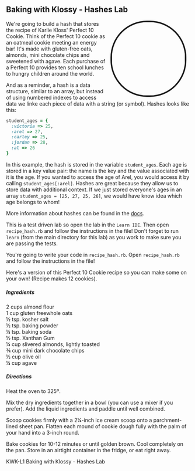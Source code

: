 

## Baking with Klossy - Hashes Lab
<img src="https://s3.amazonaws.com/upperline/curriculum-assets/Karlie%2BChristina/Karlie%2BChristina-Kookies00005.png" align="right" width="200px" hspace="10" style="border-radius: 100px; border-style: solid; border-width: 4px"> 

We're going to build a hash that stores the recipe of Karlie Kloss' Perfect 10 Cookie. Think of the Perfect 10 cookie as an oatmeal cookie meeting an energy bar! It's made with gluten-free oats, almonds, mini chocolate chips and sweetened with agave. Each purchase of a Perfect 10 provides ten school lunches to hungry children around the world. 


And as a reminder, a hash is a data structure, similar to an array, but instead of using numbered indexes to access data we linke each piece of data with a string (or symbol). Hashes looks like this:

```ruby
student_ages = {
  :victoria => 25,
  :arel => 27,
  :carley => 25,
  :jordan => 28, 
  :al => 26
}
```

In this example, the hash is stored in the variable `student_ages`. Each age is stored in a key value pair: the name is the key and the value associated with it is the age. If you wanted to access the age of Arel, you would access it by calling `student_ages[:arel]`. Hashes are great because they allow us to store data with additional context. If we just stored everyone's ages in an array `student_ages = [25, 27, 25, 26]`, we would have know idea which age belongs to whom!

More information about hashes can be found in the [docs](http://www.ruby-doc.org/core-2.1.1/Hash.html).


This is a test driven lab so open the lab in the `Learn IDE`. Then open `recipe_hash.rb` and follow the instructions in the file! Don't forget to run `learn` (from the main directory for this lab) as you work to make sure you are passing the tests.


You're going to write your code in `recipe_hash.rb`. Open `recipe_hash.rb` and follow the instructions in the file!

Here's a version of this Perfect 10 Cookie recipe so you can make some on your own! (Recipe makes 12 cookies). 
##### *Ingredients*

2 cups almond flour  
1 cup  gluten freewhole oats  
½ tsp. kosher salt  
½ tsp. baking powder  
¼ tsp. baking soda  
½ tsp. Xanthan Gum   
¼ cup  slivered almonds, lightly toasted  
¾ cup  mini dark chocolate chips  
½ cup  olive oil  
¼ cup  agave  


##### *Directions*

Heat the oven to 325º.

Mix the dry ingredients together in a bowl (you can use a mixer if you prefer).
Add the liquid ingredients and paddle until well combined.

Scoop cookies firmly with a 2¼-inch ice cream scoop onto a parchment-lined sheet pan. Flatten each mound of cookie dough fully with the palm of your hand into a 3-inch round.

Bake cookies for 10-12 minutes or until golden brown. Cool completely on the pan. Store in an airtight container in the fridge, or eat right away.

<p data-visibility='hidden'>KWK-L1 Baking with Klossy - Hashes Lab</p>
